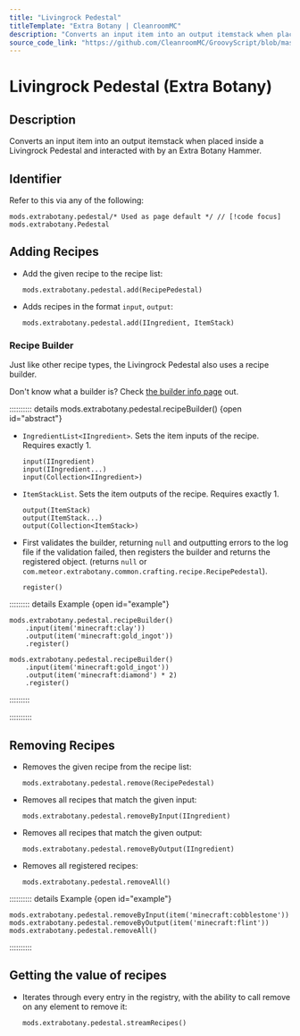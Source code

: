```yaml
---
title: "Livingrock Pedestal"
titleTemplate: "Extra Botany | CleanroomMC"
description: "Converts an input item into an output itemstack when placed inside a Livingrock Pedestal and interacted with by an Extra Botany Hammer."
source_code_link: "https://github.com/CleanroomMC/GroovyScript/blob/master/src/main/java/com/cleanroommc/groovyscript/compat/mods/extrabotany/Pedestal.java"
---
```


# Livingrock Pedestal (Extra Botany)

## Description

Converts an input item into an output itemstack when placed inside a Livingrock Pedestal and interacted with by an Extra Botany Hammer.

## Identifier

Refer to this via any of the following:

```groovy:no-line-numbers {1}
mods.extrabotany.pedestal/* Used as page default */ // [!code focus]
mods.extrabotany.Pedestal
```


## Adding Recipes

- Add the given recipe to the recipe list:

    ```groovy:no-line-numbers
    mods.extrabotany.pedestal.add(RecipePedestal)
    ```

- Adds recipes in the format `input`, `output`:

    ```groovy:no-line-numbers
    mods.extrabotany.pedestal.add(IIngredient, ItemStack)
    ```


### Recipe Builder

Just like other recipe types, the Livingrock Pedestal also uses a recipe builder.

Don't know what a builder is? Check [the builder info page](../../getting_started/builder.md) out.

:::::::::: details mods.extrabotany.pedestal.recipeBuilder() {open id="abstract"}
- `IngredientList<IIngredient>`. Sets the item inputs of the recipe. Requires exactly 1.

    ```groovy:no-line-numbers
    input(IIngredient)
    input(IIngredient...)
    input(Collection<IIngredient>)
    ```

- `ItemStackList`. Sets the item outputs of the recipe. Requires exactly 1.

    ```groovy:no-line-numbers
    output(ItemStack)
    output(ItemStack...)
    output(Collection<ItemStack>)
    ```

- First validates the builder, returning `null` and outputting errors to the log file if the validation failed, then registers the builder and returns the registered object. (returns `null` or `com.meteor.extrabotany.common.crafting.recipe.RecipePedestal`).

    ```groovy:no-line-numbers
    register()
    ```

::::::::: details Example {open id="example"}
```groovy:no-line-numbers
mods.extrabotany.pedestal.recipeBuilder()
    .input(item('minecraft:clay'))
    .output(item('minecraft:gold_ingot'))
    .register()

mods.extrabotany.pedestal.recipeBuilder()
    .input(item('minecraft:gold_ingot'))
    .output(item('minecraft:diamond') * 2)
    .register()
```

:::::::::

::::::::::

## Removing Recipes

- Removes the given recipe from the recipe list:

    ```groovy:no-line-numbers
    mods.extrabotany.pedestal.remove(RecipePedestal)
    ```

- Removes all recipes that match the given input:

    ```groovy:no-line-numbers
    mods.extrabotany.pedestal.removeByInput(IIngredient)
    ```

- Removes all recipes that match the given output:

    ```groovy:no-line-numbers
    mods.extrabotany.pedestal.removeByOutput(IIngredient)
    ```

- Removes all registered recipes:

    ```groovy:no-line-numbers
    mods.extrabotany.pedestal.removeAll()
    ```

:::::::::: details Example {open id="example"}
```groovy:no-line-numbers
mods.extrabotany.pedestal.removeByInput(item('minecraft:cobblestone'))
mods.extrabotany.pedestal.removeByOutput(item('minecraft:flint'))
mods.extrabotany.pedestal.removeAll()
```

::::::::::

## Getting the value of recipes

- Iterates through every entry in the registry, with the ability to call remove on any element to remove it:

    ```groovy:no-line-numbers
    mods.extrabotany.pedestal.streamRecipes()
    ```
